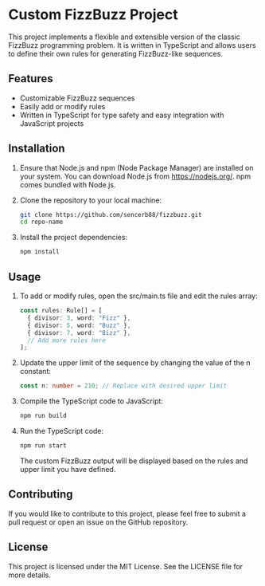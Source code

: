 # Custom FizzBuzz Project

This project implements a flexible and extensible version of the classic FizzBuzz programming problem. It is written in TypeScript and allows users to define their own rules for generating FizzBuzz-like sequences.

## Features

- Customizable FizzBuzz sequences
- Easily add or modify rules
- Written in TypeScript for type safety and easy integration with JavaScript projects

## Installation

1. Ensure that Node.js and npm (Node Package Manager) are installed on your system. You can download Node.js from https://nodejs.org/. npm comes bundled with Node.js.

2. Clone the repository to your local machine:

   ```bash
   git clone https://github.com/sencerb88/fizzbuzz.git
   cd repo-name
    ```

3. Install the project dependencies:
    ```bash
    npm install
    ```

## Usage
1. To add or modify rules, open the src/main.ts file and edit the rules array:
    ```typescript
    const rules: Rule[] = [
      { divisor: 3, word: "Fizz" },
      { divisor: 5, word: "Buzz" },
      { divisor: 7, word: "Bizz" },
      // Add more rules here
    ];
    ```

2. Update the upper limit of the sequence by changing the value of the n constant:
    ```typescript
    const n: number = 210; // Replace with desired upper limit
    ```

3. Compile the TypeScript code to JavaScript:
    ```bash
    npm run build
    ```
4. Run the TypeScript code:
    ```bash
    npm run start
    ```
    The custom FizzBuzz output will be displayed based on the rules and upper limit you have defined.

## Contributing
If you would like to contribute to this project, please feel free to submit a pull request or open an issue on the GitHub repository.

## License
This project is licensed under the MIT License. See the LICENSE file for more details.